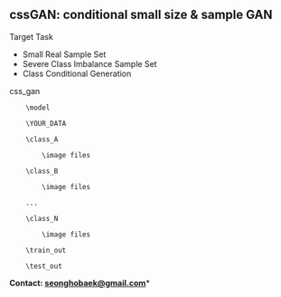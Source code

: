 ## cssGAN: conditional small size & sample GAN ##

Target Task

- Small Real Sample Set 
- Severe Class Imbalance Sample Set
- Class Conditional Generation

css_gan

        \model 

        \YOUR_DATA

        \class_A

            \image files

        \class_B

            \image files

        ...

        \class_N

            \image files

        \train_out

        \test_out


      
**Contact: seonghobaek@gmail.com***

